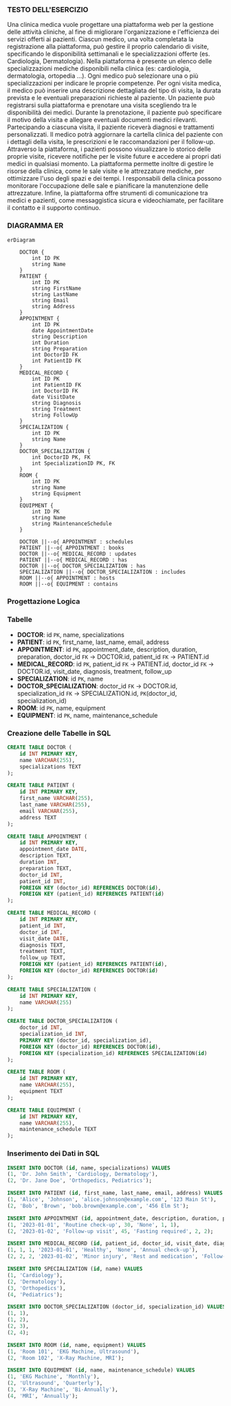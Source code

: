 ### TESTO DELL'ESERCIZIO

Una clinica medica vuole progettare una piattaforma web per la gestione delle attività cliniche, al fine di migliorare l'organizzazione e l'efficienza dei servizi offerti ai pazienti.
Ciascun medico, una volta completata la registrazione alla piattaforma, può gestire il proprio calendario di visite, specificando le disponibilità settimanali e le specializzazioni offerte (es. Cardiologia, Dermatologia).
Nella piattaforma è presente un elenco delle specializzazioni mediche disponibili nella clinica (es: cardiologia, dermatologia, ortopedia …). Ogni medico può selezionare una o più specializzazioni per indicare le proprie competenze.
Per ogni visita medica, il medico può inserire una descrizione dettagliata del tipo di visita, la durata prevista e le eventuali preparazioni richieste al paziente.
Un paziente può registrarsi sulla piattaforma e prenotare una visita scegliendo tra le disponibilità dei medici. Durante la prenotazione, il paziente può specificare il motivo della visita e allegare eventuali documenti medici rilevanti.
Partecipando a ciascuna visita, il paziente riceverà diagnosi e trattamenti personalizzati. Il medico potrà aggiornare la cartella clinica del paziente con i dettagli della visita, le prescrizioni e le raccomandazioni per il follow-up.
Attraverso la piattaforma, i pazienti possono visualizzare lo storico delle proprie visite, ricevere notifiche per le visite future e accedere ai propri dati medici in qualsiasi momento.
La piattaforma permette inoltre di gestire le risorse della clinica, come le sale visite e le attrezzature mediche, per ottimizzare l'uso degli spazi e dei tempi. I responsabili della clinica possono monitorare l'occupazione delle sale 
e pianificare la manutenzione delle attrezzature.
Infine, la piattaforma offre strumenti di comunicazione tra medici e pazienti, come messaggistica sicura e videochiamate, per facilitare il contatto e il supporto continuo.

### DIAGRAMMA ER

```mermaid
erDiagram

    DOCTOR {
        int ID PK
        string Name
    }
    PATIENT {
        int ID PK
        string FirstName
        string LastName
        string Email
        string Address
    }
    APPOINTMENT {
        int ID PK
        date AppointmentDate
        string Description
        int Duration
        string Preparation
        int DoctorID FK
        int PatientID FK
    }
    MEDICAL_RECORD {
        int ID PK
        int PatientID FK
        int DoctorID FK
        date VisitDate
        string Diagnosis
        string Treatment
        string FollowUp
    }
    SPECIALIZATION {
        int ID PK
        string Name
    }
    DOCTOR_SPECIALIZATION {
        int DoctorID PK, FK
        int SpecializationID PK, FK
    }
    ROOM {
        int ID PK
        string Name
        string Equipment
    }
    EQUIPMENT {
        int ID PK
        string Name
        string MaintenanceSchedule
    }

    DOCTOR ||--o{ APPOINTMENT : schedules
    PATIENT ||--o{ APPOINTMENT : books
    DOCTOR ||--o{ MEDICAL_RECORD : updates
    PATIENT ||--o{ MEDICAL_RECORD : has
    DOCTOR ||--o{ DOCTOR_SPECIALIZATION : has
    SPECIALIZATION ||--o{ DOCTOR_SPECIALIZATION : includes
    ROOM ||--o{ APPOINTMENT : hosts
    ROOM ||--o{ EQUIPMENT : contains
```

### Progettazione Logica

### Tabelle

- **DOCTOR**: id `PK`, name, specializations
- **PATIENT**: id `PK`, first_name, last_name, email, address
- **APPOINTMENT**: id `PK`, appointment_date, description, duration, preparation, doctor_id `FK` → DOCTOR.id, patient_id `FK` → PATIENT.id
- **MEDICAL_RECORD**: id `PK`, patient_id `FK` → PATIENT.id, doctor_id `FK` → DOCTOR.id, visit_date, diagnosis, treatment, follow_up
- **SPECIALIZATION**: id `PK`, name
- **DOCTOR_SPECIALIZATION**: doctor_id `FK` → DOCTOR.id, specialization_id `FK` → SPECIALIZATION.id, `PK`(doctor_id, specialization_id)
- **ROOM**: id `PK`, name, equipment
- **EQUIPMENT**: id `PK`, name, maintenance_schedule

### Creazione delle Tabelle in SQL

```sql
CREATE TABLE DOCTOR (
    id INT PRIMARY KEY,
    name VARCHAR(255),
    specializations TEXT
);

CREATE TABLE PATIENT (
    id INT PRIMARY KEY,
    first_name VARCHAR(255),
    last_name VARCHAR(255),
    email VARCHAR(255),
    address TEXT
);

CREATE TABLE APPOINTMENT (
    id INT PRIMARY KEY,
    appointment_date DATE,
    description TEXT,
    duration INT,
    preparation TEXT,
    doctor_id INT,
    patient_id INT,
    FOREIGN KEY (doctor_id) REFERENCES DOCTOR(id),
    FOREIGN KEY (patient_id) REFERENCES PATIENT(id)
);

CREATE TABLE MEDICAL_RECORD (
    id INT PRIMARY KEY,
    patient_id INT,
    doctor_id INT,
    visit_date DATE,
    diagnosis TEXT,
    treatment TEXT,
    follow_up TEXT,
    FOREIGN KEY (patient_id) REFERENCES PATIENT(id),
    FOREIGN KEY (doctor_id) REFERENCES DOCTOR(id)
);

CREATE TABLE SPECIALIZATION (
    id INT PRIMARY KEY,
    name VARCHAR(255)
);

CREATE TABLE DOCTOR_SPECIALIZATION (
    doctor_id INT,
    specialization_id INT,
    PRIMARY KEY (doctor_id, specialization_id),
    FOREIGN KEY (doctor_id) REFERENCES DOCTOR(id),
    FOREIGN KEY (specialization_id) REFERENCES SPECIALIZATION(id)
);

CREATE TABLE ROOM (
    id INT PRIMARY KEY,
    name VARCHAR(255),
    equipment TEXT
);

CREATE TABLE EQUIPMENT (
    id INT PRIMARY KEY,
    name VARCHAR(255),
    maintenance_schedule TEXT
);
```

### Inserimento dei Dati in SQL

```sql
INSERT INTO DOCTOR (id, name, specializations) VALUES
(1, 'Dr. John Smith', 'Cardiology, Dermatology'),
(2, 'Dr. Jane Doe', 'Orthopedics, Pediatrics');

INSERT INTO PATIENT (id, first_name, last_name, email, address) VALUES
(1, 'Alice', 'Johnson', 'alice.johnson@example.com', '123 Main St'),
(2, 'Bob', 'Brown', 'bob.brown@example.com', '456 Elm St');

INSERT INTO APPOINTMENT (id, appointment_date, description, duration, preparation, doctor_id, patient_id) VALUES
(1, '2023-01-01', 'Routine check-up', 30, 'None', 1, 1),
(2, '2023-01-02', 'Follow-up visit', 45, 'Fasting required', 2, 2);

INSERT INTO MEDICAL_RECORD (id, patient_id, doctor_id, visit_date, diagnosis, treatment, follow_up) VALUES
(1, 1, 1, '2023-01-01', 'Healthy', 'None', 'Annual check-up'),
(2, 2, 2, '2023-01-02', 'Minor injury', 'Rest and medication', 'Follow-up in 2 weeks');

INSERT INTO SPECIALIZATION (id, name) VALUES
(1, 'Cardiology'),
(2, 'Dermatology'),
(3, 'Orthopedics'),
(4, 'Pediatrics');

INSERT INTO DOCTOR_SPECIALIZATION (doctor_id, specialization_id) VALUES
(1, 1),
(1, 2),
(2, 3),
(2, 4);

INSERT INTO ROOM (id, name, equipment) VALUES
(1, 'Room 101', 'EKG Machine, Ultrasound'),
(2, 'Room 102', 'X-Ray Machine, MRI');

INSERT INTO EQUIPMENT (id, name, maintenance_schedule) VALUES
(1, 'EKG Machine', 'Monthly'),
(2, 'Ultrasound', 'Quarterly'),
(3, 'X-Ray Machine', 'Bi-Annually'),
(4, 'MRI', 'Annually');
```

